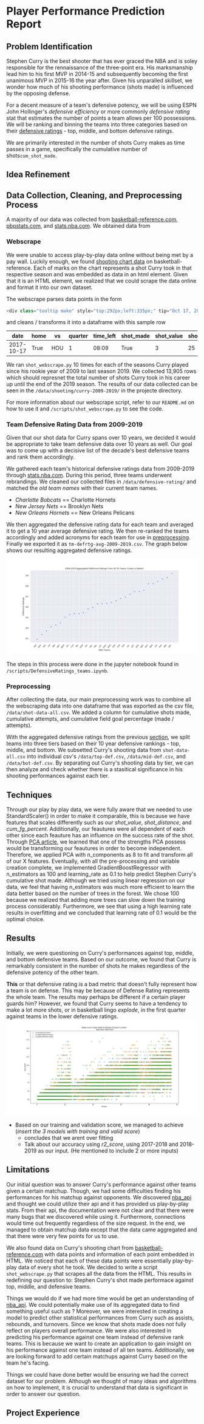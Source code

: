 # Player Performance Prediction Report

<!-- 
The problem you are addressing, particularly how you refined the provided idea.

The data that you used: how it was gathered, cleaned, etc.

Techniques you used to analyse the data.

Your results/findings/conclusions.

Some appropriate visualization of your data/results.

Limitations: problems you encountered, things you would do if you had more time, things you should have done in retrospect, etc. 
-->

## Problem Identification

Stephen Curry is the best shooter that has ever graced the NBA and is soley responsible for the rennaissance of the three-point era. His marksmanship lead him to his first MVP in 2014-15 and subsequently becoming the first unanimous MVP in 2015-16 the year after. Given his unparalled skillset, we wonder how much of his shooting performance (shots made) is influenced by the opposing defense.

For a decent measure of a team's defensive potency, we will be using ESPN John Hollinger's *defensive efficiency* or more commonly *defensive rating* stat that estimates the number of points a team allows per 100 possessions. We will be ranking and binning the teams into three categories based on their [defensive ratings](#team-defensive-data-for-the-past-decade) - top, middle, and bottom defensive ratings.

We are primarily interested in the number of shots Curry makes as time passes in a game, specifically the cumulative number of shots`cum_shot_made`.



<!-- Stephen Curry from the Golden State Warriors had some spectacular seasons and managed to win his first MVP award and the first player in NBA history to be elected MVP unanimously. We are interested in Stephen Curry's performance against top, middle, and bottom defensive rank teams based on each teams defensive ratings from 2009-2019. We are curious to observe how many shots were made against certain tiers.   -->

## Idea Refinement



## Data Collection, Cleaning, and Preprocessing Process

A majority of our data was collected from [basketball-reference.com](https://www.basketball-reference.com/), [pbpstats.com](http://www.pbpstats.com/), and [stats.nba.com](https://stats.nba.com/). We obtained data from

### Webscrape

We were unable to access play-by-play data online without being met by a pay wall. Luckily enough, we found [shooting chart data](https://www.basketball-reference.com/players/c/curryst01/shooting/2018) on basketball-reference. Each of marks on the chart represents a shot Curry took in that respective season and was embedded as data in an html element. Given that it is an HTML element, we realized that we could scrape the data online and format it into our own dataset.

The webscrape parses data points in the form

```python
<div class="tooltip make" style="top:292px;left:335px;" tip="Oct 17, 2017, GSW vs HOU&lt;br&gt;1st Qtr, 8:09 remaining&lt;br&gt;Made 3-pointer from 25 ft&lt;br&gt;GSW now leads 15-7">●</div>
```

and cleans / transforms it into a dataframe with this sample row

| date | home | vs | quarter | time_left | shot_made | shot_value | shot_distance | x | y | shot_description | game_score |
| --- | --- | --- | --- | --- | --- | --- | --- | --- | --- | --- | --- |
| 2017-10-17 | True | HOU | 1 | 08:09 | True | 3 | 25 | 335 | 292 | Made 3-pointer from 25 ft | GSW now leads 15-7 |

We ran `shot_webscrape.py` 10 times for each of the seasons Curry played since his rookie year of 2009 to last season 2019. We collected 13,905 rows which should represnet the total number of shots Curry took in his career up until the end of the 2019 season. The results of our data collected can be seen in the `/data/shooting/curry-2009-2019/` in the projecte directory.

For more information about our webscrape script, refer to our `README.md` on how to use it and `/scripts/shot_webscrape.py` to see the code.

<!-- - Scraped shotchart data and parsed into dataframe with columns since Curry's rookie season 2009-10 to 2018-19
- script generates dataframe with 10 columns
  - [insert example of dataframe row 1 here]
- in total over the 10 years, yielded around 14k rows of data -->

### Team Defensive Rating Data from 2009-2019

Given that our shot data for Curry spans over 10 years, we decided it would be appropriate to take team defensive data over 10 years as well. Our goal was to come up with a decisive list of the decade's best defensive teams and rank them accordingly.

We gathered each team's historical defensive ratings data from 2009-2019 through [stats.nba.com](https://stats.nba.com/). During this period, three teams underwent rebrandings. We cleaned our collected files in `/data/defensive-rating/` and matched the *old team names* with their current team names.

- *Charlotte Bobcats* == Charlotte Hornets
- *New Jersey Nets* == Brooklyn Nets
- *New Orleans Hornets* == New Orleans Pelicans

We then aggregated the defensive rating data for each team and averaged it to get a 10 year average defensive rating. We then re-ranked the teams accordingly and added acronyms for each team for use in [preprocessing](#preprocessing). Finally we exported it as `tm-defrtg-avg-2009-2019.csv`. The graph below shows our resulting aggregated defensive ratings.

![Defensive Rating](/figures/plot-nba-def-rating.png)

The steps in this process were done in the jupyter notebook found in `/scripts/DefensiveRatings_teams.ipynb`.

### Preprocessing

After collecting the data, our main preprocessing work was to combine all the webscraping data into one dataframe that was exported as the csv file, `/data/shot-data-all.csv`. We added a column for cumulative shots made, cumulative attempts, and cumulative field goal percentage (made / attempts).

With the aggregated defensive ratings from the previous [section](#team-defensive-rating-data-from-2009-2019), we split teams into three tiers based on their 10 year defensive rankings - top, middle, and bottom. We subsetted Curry's shooting data from `shot-data-all.csv` into individual csv's `/data/top-def.csv`, `/data/mid-def.csv`, and `/data/bot-def.csv`. By separating out Curry's shooting data by tier, we can then analyze and check whether there is a stasitical significance in his shooting performances against each tier.

## Techniques

Through our play by play data, we were fully aware that we needed to use StandardScaler() in order to make it comparable, this is because we have features that scales differently such as our *shot_value*, *shot_distance*, and *cum_fg_percent*. Additionally, our feautures were all dependent of each other since each feauture has an influence on the success rate of the shot. Through [PCA article](https://towardsdatascience.com/a-one-stop-shop-for-principal-component-analysis-5582fb7e0a9c), we learned that one of the strengths PCA possess would be transforming our  feautures in order to become independent. Therefore, we applied PCA with n_components as 8 to fit and transform all of our X features. Eventually, with all the pre-processing and variable creation complete, we implemented GradientBoostRegressor with n_estimators as 100 and learning_rate as 0.1 to help predict Stephen Curry's cumulative shot made. Although we tried using linear regression on our data, we feel that having n_estimators was much more efficient to learn the data better based on the number of trees in the forest. We chose 100 because we realized that adding more trees can slow down the training process considerably. Furthermore, we see that using a high learning rate results in overfitting and we concluded that learning rate of 0.1 would be the optimal choice.
<!-- aggregated and averaged 10 years of data for defensive rating among all teams and ranked them in descending order.
- all features we have are dependent (sicne they are all relate or have an influence on the success rate of the shot)
  - Used make_pipeline to assemble several of our steps so that it can be cross-validated together while setting different parameters.
  - used stadardscaler to make all comparable
  - used PCA to transform features to become independent (link article that mentions how the process of PCA turns anyting into independent cus... math)
  - given that the features are now independent of each other, satisfies the condition to use linear regression
  - use linear regression on our features to find
- want to predict number of shots made given historical data from 2009-2019
- We decided to implement a GradientBoostRegressor model that is used to *predict* our cumulative shot made.
-->
## Results

Initially, we were questioning on Curry's performances against top, middle, and bottom defensive teams. Based on our outcome, we found that Curry is remarkably consistent in the number of shots he makes regardless of the defensive potency of the other team. 

 **This** or that defensive rating is a bad metric that doesn't fully represent how a team is on defense. This may be because of Defense Rating represents the whole team. The results may perhaps be different if a certain player guards him? However, we found that Curry seems to have a tendency to make a lot more shots, or in basketball lingo *explode*, in the first quarter against teams in the lower defensive ratings. ![Image](/curry-shots-made-by-minutes.png)


- Based on our training and validation score, we managed to achieve (*insert the 3 models with training and valid score*)
  - concludes that we arent over fitting
  - Talk about our accuracy using *r2_score*, using 2017-2018 and 2018-2019 as our input. (He mentioned to include 2 or more inputs)

## Limitations

Our initial question was to answer Curry's performance against other teams given a certain matchup. Though, we had some difficulties finding his performances for his matchup against opponents. We discovered [nba_api](https://github.com/swar/nba_api) and thought we could utilize their api and it has provided us play-by-play stats. From their api, the documentation were not clear and that there were many bugs that we discovered while using it. Furthermore, connections would time out frequently regardless of the size request. In the end, we managed to obtain matchup data except that the data came aggregated and that there were very few points for us to use. 

We also found data on Curry's shooting chart from [basketball-reference.com](https://www.basketball-reference.com/) with data points and information of each point embedded in HTML. We noticed that each of these data points were essentially play-by-play data of every shot he took. We decided to write a script `shot_webscrape.py` that scrapes all the data from the HTML. This results in redefining our question to: Stephen Curry's shot made performace against top, middle, and defensive teams. 

Things we would do if we had more time would be get an understanding of [nba_api](https://github.com/swar/nba_api). We could potentially make use of its aggregated data to find something useful such as ? Moreover, we were interested in creating a model to predict other statistical performances from Curry such as assists, rebounds, and turnovers. Since we know that shots made does not fully reflect on players overall performance. We were also interested in predicting his performance against one team instead of defensive rank teams. This is because we want to create an application to gain insight on his performance against one team instead of all ten teams. Additionally, we are looking forward to add certain matchups against Curry based on the team he's facing. 

Things we could have done better would be ensuring we had the correct dataset for our problem. Although we thought of many ideas and algorithms on how to implement, it is crucial to understand that data is significant in order to answer our question. 


## Project Experience
